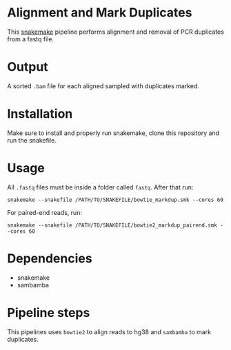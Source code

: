 # Alignment and Mark Duplicates

This [snakemake](https://snakemake.readthedocs.io/en/stable/) pipeline performs alignment and removal of PCR duplicates from a fastq file.

# Output

A sorted `.bam` file for each aligned sampled with duplicates marked.

# Installation

Make sure to install and properly run snakemake, clone this repository and run the snakefile.

# Usage

All `.fastq` files must be inside a folder called `fastq`. After that run:

```
snakemake --snakefile /PATH/TO/SNAKEFILE/bowtie_markdup.smk --cores 60 
```

For paired-end reads, run:
```
snakemake --snakefile /PATH/TO/SNAKEFILE/bowtie2_markdup_pairend.smk --cores 60 
```


# Dependencies

- snakemake
- sambamba

# Pipeline steps

This pipelines uses `bowtie2` to align reads to hg38 and `sambamba` to mark duplicates.

